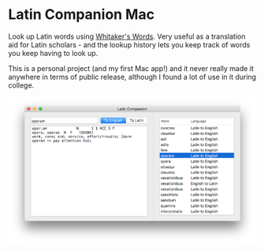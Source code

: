 #  Latin Companion Mac

Look up Latin words using [Whitaker's Words](http://archives.nd.edu/words.html). Very useful as a translation aid for Latin scholars - and the lookup history lets you keep track of words you keep having to look up.

This is a personal project (and my first Mac app!) and it never really made it anywhere in terms of public release, although I found a lot of use in it during college.

![screen1](screenshots/screen1.png)
